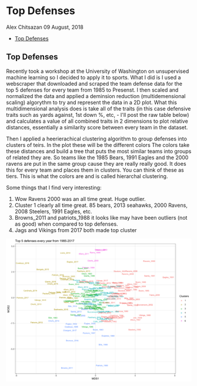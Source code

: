Top Defenses
================
Alex Chitsazan
09 August, 2018

-   [Top Defenses](#top-defenses)

Top Defenses
------------

Recently took a workshop at the University of Washington on unsupervised machine learning so I decided to apply it to sports. What I did is I used a webscraper that downloaded and scraped the team defense data for the top 5 defenses for every team from 1985 to Presenst. I then scaled and normalized the data and applied a deminsion reduction (multidemensional scaling) algorythm to try and represent the data in a 2D plot. What this multidimensional analysis does is take all of the traits (in this case defensive traits such as yards against, 1st down %, etc, - I'll post the raw table below) and calculates a value of all combined traits in 2 dimensions to plot relative distances, essentially a similarity score between every team in the dataset.

Then I applied a heerierachical clustering algorithm to group defenses into clusters of teirs. In the plot these will be the different colors The colors take these distances and build a tree that puts the most similar teams into groups of related they are. So teams like the 1985 Bears, 1991 Eagles and the 2000 ravens are put in the same group cause they are really really good. It does this for every team and places them in clusters. You can think of these as tiers. This is what the colors are and is called hierarchal clustering.

Some things that I find very interesting:

1.  Wow Ravens 2000 was an all time great. Huge outlier.
2.  Cluster 1 clearly all time great. 85 bears, 2013 seahawks, 2000 Ravens, 2008 Steelers, 1991 Eagles, etc.
3.  Browns\_2011 and patriots\_1988 it looks like may have been outliers (not as good) when compared to top defenses.
4.  Jags and Vikings from 2017 both made top cluster

![](README_files/figure-markdown_github/Defenses-1.png)
